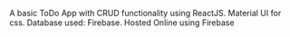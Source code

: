 A basic ToDo App with CRUD functionality using ReactJS.
Material UI for css.
Database used: Firebase.
Hosted Online using Firebase 
